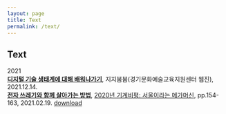 ```yaml
---
layout: page
title: Text
permalink: /text/
---
```


<h2>Text</h2>
2021<br>
<b><a href="http://mina-vitamina.net/" target="blank">디지털 기술 생태계에 대해 배워나가기</a></b>, 지지봄봄(경기문화예술교육지원센터 웹진), 2021.12.14.<br>
<b><a href="http://mina-vitamina.net/" target="blank">전자 쓰레기와 함께 살아가는 방법</a></b>, <a href="https://www.notion.so/2020-GO-GO-65e65b044c674419b9dd4c6e92afbb0e" target="blank">2020년 기계비평: 서울이라는 메가머신</a>, pp.154-163, 2021.02.19. <a href="https://www.dropbox.com/s/fh57fmm5nqwmncc/2020%EB%85%84%20%EA%B8%B0%EA%B3%84%EB%B9%84%ED%8F%89-%EC%84%9C%EC%9A%B8%EC%9D%B4%EB%9D%BC%EB%8A%94%20%EB%A9%94%EA%B0%80%EB%A8%B8%EC%8B%A0.pdf?dl=0" target="blank">download</a><br>
